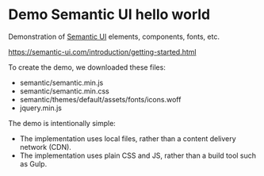 # Demo Semantic UI hello world

Demonstration of [Semantic UI](https://semantic-ui.com/) elements, components, fonts, etc.

https://semantic-ui.com/introduction/getting-started.html

To create the demo, we downloaded these files:

  * semantic/semantic.min.js
  * semantic/semantic.min.css
  * semantic/themes/default/assets/fonts/icons.woff
  * jquery.min.js

The demo is intentionally simple:

  * The implementation uses local files, rather than a content delivery network (CDN).
  * The implementation uses plain CSS and JS, rather than a build tool such as Gulp.
